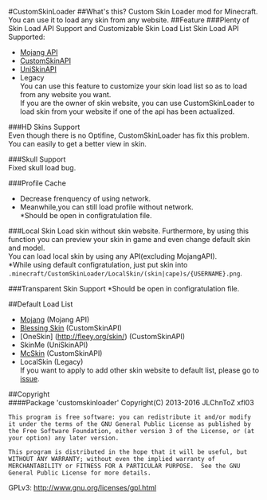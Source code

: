 #CustomSkinLoader
##What's this?
Custom Skin Loader mod for Minecraft.
You can use it to load any skin from any website.
##Feature
###Plenty of Skin Load API Support and Customizable Skin Load List
Skin Load API Supported:
- [Mojang API](http://wiki.vg/Mojang_API)
- [CustomSkinAPI](https://github.com/xfl03/CustomSkinLoaderAPI/tree/master/CustomSkinAPI)
- [UniSkinAPI](https://github.com/RecursiveG/UniSkinServer/tree/master/doc)
- Legacy  
You can use this feature to customize your skin load list so as to load from any website you want.  
If you are the owner of skin website, you can use CustomSkinLoader to load skin from your website if one of the api has been actualized.  
  
###HD Skins Support  
Even though there is no Optifine, CustomSkinLoader has fix this problem.  
You can easily to get a better view in skin.  
  
###Skull Support  
Fixed skull load bug.  
  
###Profile Cache
- Decrease frenquency of using network.  
- Meanwhile,you can still load profile without network.  
*Should be open in configratulation file.  
  
###Local Skin
Load skin without skin website.
Furthermore, by using this function you can preview your skin in game and even change default skin and model.    
You can load local skin by using any API(excluding MojangAPI).  
*While using default configratulation, just put skin into `.minecraft/CustomSkinLoader/LocalSkin/(skin|cape)s/{USERNAME}.png`.   
  
###Transparent Skin Support
*Should be open in configratulation file.
  
##Default Load List  
- [Mojang](http://www.minecraft.net/) (Mojang API)
- [Blessing Skin](https://skin.prinzeugen.net/) (CustomSkinAPI)
- [OneSkin] (http://fleey.org/skin/) (CustomSkinAPI)
- SkinMe (UniSkinAPI)  
- [McSkin](https://www.mcskin.cc/) (CustomSkinAPI)
- LocalSkin (Legacy)  
If you want to apply to add other skin website to default list, please go to [issue](https://github.com/JLChnToZ/MCCustomSkinLoader/issues).  

##Copyright  
####Package 'customskinloader'
Copyright(C) 2013-2016 JLChnToZ xfl03

    This program is free software: you can redistribute it and/or modify it under the terms of the GNU General Public License as published by the Free Software Foundation, either version 3 of the License, or (at your option) any later version.
    
    This program is distributed in the hope that it will be useful, but WITHOUT ANY WARRANTY; without even the implied warranty of MERCHANTABILITY or FITNESS FOR A PARTICULAR PURPOSE.  See the GNU General Public License for more details.
    
GPLv3: http://www.gnu.org/licenses/gpl.html
